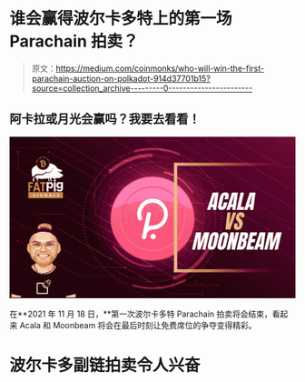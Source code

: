 # 谁会赢得波尔卡多特上的第一场 Parachain 拍卖？

> 原文：<https://medium.com/coinmonks/who-will-win-the-first-parachain-auction-on-polkadot-914d37701b15?source=collection_archive---------0----------------------->

## 阿卡拉或月光会赢吗？我要去看看！

![](img/53409a04dffabf8728512a7e08c799aa.png)

在**2021 年 11 月 18 日，**第一次波尔卡多特 Parachain 拍卖将会结束，看起来 Acala 和 Moonbeam 将会在最后时刻让免费席位的争夺变得精彩。

# 波尔卡多副链拍卖令人兴奋